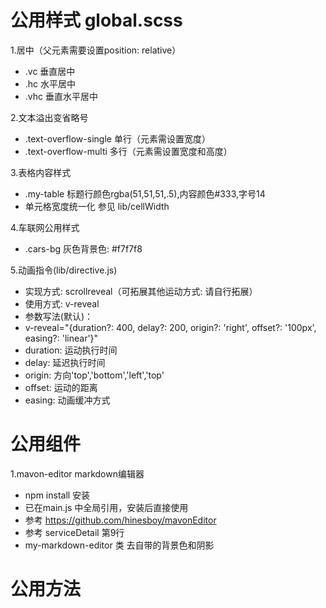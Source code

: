 # 公用样式 global.scss

1.居中（父元素需要设置position: relative）
  + .vc 垂直居中
  + .hc 水平居中
  + .vhc 垂直水平居中

2.文本溢出变省略号
  + .text-overflow-single 单行（元素需设置宽度）
  + .text-overflow-multi 多行（元素需设置宽度和高度）

3.表格内容样式
  + .my-table 标题行颜色rgba(51,51,51,.5),内容颜色#333,字号14
  + 单元格宽度统一化 参见 lib/cellWidth

4.车联网公用样式
  + .cars-bg  灰色背景色: #f7f7f8

5.动画指令(lib/directive.js)
  + 实现方式: scrollreveal（可拓展其他运动方式: 请自行拓展）
  + 使用方式: v-reveal
  + 参数写法(默认)：
  + v-reveal="{duration?: 400, delay?: 200, origin?: 'right', offset?: '100px', easing?: 'linear'}"
  + duration: 运动执行时间
  + delay: 延迟执行时间
  + origin: 方向'top','bottom','left','top'
  + offset: 运动的距离
  + easing: 动画缓冲方式

# 公用组件

1.mavon-editor markdown编辑器
  + npm install 安装
  + 已在main.js 中全局引用，安装后直接使用
  + 参考 https://github.com/hinesboy/mavonEditor
  + 参考 serviceDetail 第9行
  + my-markdown-editor 类 去自带的背景色和阴影

# 公用方法
